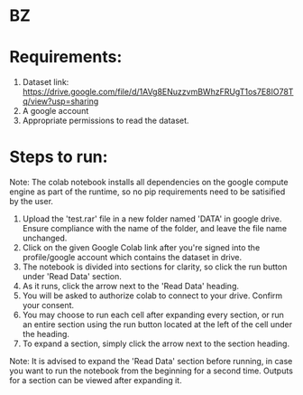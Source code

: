 # BZ

# Requirements: 
1. Dataset link: https://drive.google.com/file/d/1AVg8ENuzzvmBWhzFRUgT1os7E8IO78Tq/view?usp=sharing 
2. A google account 
3. Appropriate permissions to read the dataset. 


# Steps to run:
Note: The colab notebook installs all dependencies on the google compute engine as part of the runtime, so no pip requirements need to be satisified by the user.
1. Upload the 'test.rar' file in a new folder named 'DATA' in google drive. Ensure compliance with the name of the folder, and leave the file name unchanged.  
2. Click on the given Google Colab link after you're signed into the profile/google account which contains the dataset in drive. 
3. The notebook is divided into sections for clarity, so click the run button under 'Read Data' section. 
4. As it runs, click the arrow next to the 'Read Data' heading. 
5. You will be asked to authorize colab to connect to your drive. Confirm your consent. 
6. You may choose to run each cell after expanding every section, or run an entire section using the run button located at the left of the cell under the heading. 
7. To expand a section, simply click the arrow next to the section heading. 

Note: It is advised to expand the 'Read Data' section before running, in case you want to run the notebook from the beginning for a second time. 
Outputs for a section can be viewed after expanding it. 

